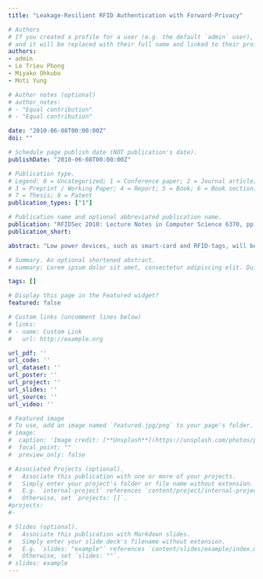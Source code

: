 ```yaml
---
title: "Leakage-Resilient RFID Authentication with Forward-Privacy"

# Authors
# If you created a profile for a user (e.g. the default `admin` user), write the username (folder name) here
# and it will be replaced with their full name and linked to their profile.
authors:
- admin
- Le Trieu Phong
- Miyako Ohkubo
- Moti Yung

# Author notes (optional)
# author_notes:
# - "Equal contribution"
# - "Equal contribution"

date: "2010-06-08T00:00:00Z"
doi: ""

# Schedule page publish date (NOT publication's date).
publishDate: "2010-06-08T00:00:00Z"

# Publication type.
# Legend: 0 = Uncategorized; 1 = Conference paper; 2 = Journal article;
# 3 = Preprint / Working Paper; 4 = Report; 5 = Book; 6 = Book section;
# 7 = Thesis; 8 = Patent
publication_types: ["1"]

# Publication name and optional abbreviated publication name.
publication: "RFIDSec 2010: Lecture Notes in Computer Science 6370, pp. 176-188. Springer Verlag, 2010"
publication_short:

abstract: "Low power devices, such as smart-card and RFID-tags, will be used around our life including in commercial and financial activities. A prime application of such devices is entity authentication in pervasive environment. The obvious concerns in this environment involves getting security against tag-forgery (even by adversary controlled readers) and, on the other hand, giving users privacy against linking of different authentication transcripts. Many cryptographic protocols have realizes such requirements. However, there is no scheme which realizes, both, forward- privacy and tag-forgery right after some leakage is occurred. Since some devices among the huge quantity of expected devices will surely be compromised, it seems highly important, from an engineering point of view, to deal with limited damage of such exposures. In this paper, we address the gap by proposing the first RFID scheme that realizes both requirements."

# Summary. An optional shortened abstract.
# summary: Lorem ipsum dolor sit amet, consectetur adipiscing elit. Duis posuere tellus ac convallis placerat. Proin tincidunt magna sed ex sollicitudin condimentum.

tags: []

# Display this page in the Featured widget?
featured: false

# Custom links (uncomment lines below)
# links:
# - name: Custom Link
#   url: http://example.org

url_pdf: ''
url_code: ''
url_dataset: ''
url_poster: ''
url_project: ''
url_slides: ''
url_source: ''
url_video: ''

# Featured image
# To use, add an image named `featured.jpg/png` to your page's folder.
# image:
#  caption: 'Image credit: [**Unsplash**](https://unsplash.com/photos/pLCdAaMFLTE)'
#  focal_point: ""
#  preview_only: false

# Associated Projects (optional).
#   Associate this publication with one or more of your projects.
#   Simply enter your project's folder or file name without extension.
#   E.g. `internal-project` references `content/project/internal-project/index.md`.
#   Otherwise, set `projects: []`.
#projects:
#-

# Slides (optional).
#   Associate this publication with Markdown slides.
#   Simply enter your slide deck's filename without extension.
#   E.g. `slides: "example"` references `content/slides/example/index.md`.
#   Otherwise, set `slides: ""`.
# slides: example
---
```

